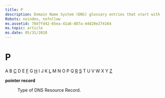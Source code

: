 ```yaml
---
title: P
description: Domain Name System (DNS) glossary entries that start with P.
Robots: noindex, nofollow
ms.assetid: 70d7fd42-65ea-41a6-887a-44d20e274164
ms.topic: article
ms.date: 05/31/2018
---
```


# P

A B [C](c-gly.md) D E [F](f-gly.md) G [H](h-gly.md) I J K [L](l-gly.md) M N O P Q [R](r-gly.md) [S](s-gly.md) T U V W X Y [Z](z-gly.md)

<dl> <dt>

<span id="_dns_pointer_record_gly"></span><span id="_DNS_POINTER_RECORD_GLY"></span>**pointer record**
</dt> <dd>

Type of DNS Resource Record.

</dd> </dl>

 

 




